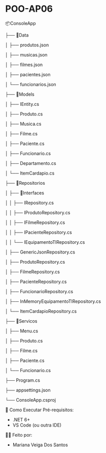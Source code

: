 # POO-AP06

📦ConsoleApp

├── 📂Data

│   ├── produtos.json

│   ├── musicas.json

│   ├── filmes.json

│   ├── pacientes.json

│   └── funcionarios.json

├── 📂Models

│   ├── IEntity.cs

│   ├── Produto.cs

│   ├── Musica.cs

│   ├── Filme.cs

│   ├── Paciente.cs

│   ├── Funcionario.cs

│   ├── Departamento.cs

│   └── ItemCardapio.cs

├── 📂Repositorios

│   ├── 📂Interfaces

│   │   ├── IRepository.cs

│   │   ├── IProdutoRepository.cs

│   │   ├── IFilmeRepository.cs

│   │   ├── IPacienteRepository.cs

│   │   └── IEquipamentoTIRepository.cs

│   ├── GenericJsonRepository.cs

│   ├── ProdutoRepository.cs

│   ├── FilmeRepository.cs

│   ├── PacienteRepository.cs

│   ├── FuncionarioRepository.cs

│   ├── InMemoryEquipamentoTIRepository.cs

│   └── ItemCardapioRepository.cs

├── 📂Servicos

│   ├── Menu.cs

│   ├── Produto.cs

│   ├── Filme.cs

│   ├── Paciente.cs

│   └── Funcionario.cs

├── Program.cs

├── appsettings.json

└── ConsoleApp.csproj

🔧 Como Executar Pré-requisitos:

- .NET 6+
- VS Code (ou outra IDE)


👩‍💻 Feito por:

- Mariana Veiga Dos Santos
